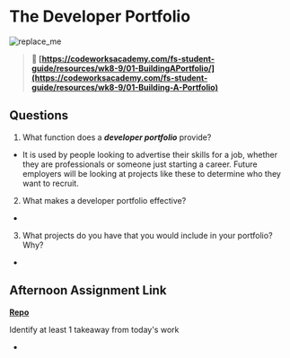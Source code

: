 # The Developer Portfolio

![replace_me](https://codeworks.blob.core.windows.net/public/assets/img/illustrations/placeholder.svg)

> **📖 [https://codeworksacademy.com/fs-student-guide/resources/wk8-9/01-BuildingAPortfolio/](https://codeworksacademy.com/fs-student-guide/resources/wk8-9/01-Building-A-Portfolio)**

## Questions

1. What function does a ***developer portfolio*** provide?

- It is used by people looking to advertise their skills for a job, whether they are professionals or someone just starting a career. Future employers will be looking at projects like these to determine who they want to recruit.

2. What makes a developer portfolio effective?

- 

3. What projects do you have that you would include in your portfolio? Why?

- 

## Afternoon Assignment Link

**[Repo](https://github.com/doctorgrant99/<ASSIGNMENT_REPO>)**

Identify at least 1 takeaway from today's work

- 
